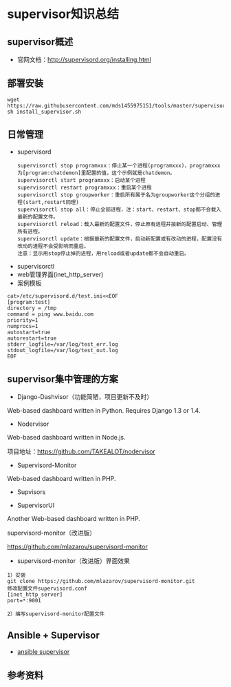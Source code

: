 # supervisor知识总结

## supervisor概述
- 官网文档：http://supervisord.org/installing.html

## 部署安装
```
wget https://raw.githubusercontent.com/mds1455975151/tools/master/supervisor/install_supervisor.sh
sh install_supervisor.sh
```
## 日常管理
- supervisord
  ``` text
  supervisorctl stop programxxx：停止某一个进程(programxxx)，programxxx为[program:chatdemon]里配置的值，这个示例就是chatdemon。
  supervisorctl start programxxx：启动某个进程
  supervisorctl restart programxxx：重启某个进程
  supervisorctl stop groupworker：重启所有属于名为groupworker这个分组的进程(start,restart同理)
  supervisorctl stop all：停止全部进程，注：start、restart、stop都不会载入最新的配置文件。
  supervisorctl reload：载入最新的配置文件，停止原有进程并按新的配置启动、管理所有进程。
  supervisorctl update：根据最新的配置文件，启动新配置或有改动的进程，配置没有改动的进程不会受影响而重启。
  注意：显示用stop停止掉的进程，用reload或者update都不会自动重启。
  ```
- supervisorctl
- web管理界面(inet_http_server)
- 案例模板
```
cat>/etc/supervisord.d/test.ini<<EOF
[program:test]
directory = /tmp
command = ping www.baidu.com
priority=1
numprocs=1
autostart=true
autorestart=true
stderr_logfile=/var/log/test_err.log
stdout_logfile=/var/log/test_out.log
EOF
```

## supervisor集中管理的方案
- Django-Dashvisor（功能简陋，项目更新不及时）

Web-based dashboard written in Python. Requires Django 1.3 or 1.4.

- Nodervisor

Web-based dashboard written in Node.js.

项目地址：https://github.com/TAKEALOT/nodervisor

- Supervisord-Monitor

Web-based dashboard written in PHP.

- Supvisors

- SupervisorUI

Another Web-based dashboard written in PHP.

supervisord-monitor（改进版）

https://github.com/mlazarov/supervisord-monitor

- supervisord-monitor（改进版）界面效果
```
1）安装
git clone https://github.com/mlazarov/supervisord-monitor.git
修改配置文件supervisord.conf
[inet_http_server]
port=*:9001

2）编写supervisord-monitor配置文件
```
## Ansible + Supervisor
- [ansible supervisor](http://docs.ansible.com/ansible/latest/modules/supervisorctl_module.html#supervisorctl-module)

## 参考资料
